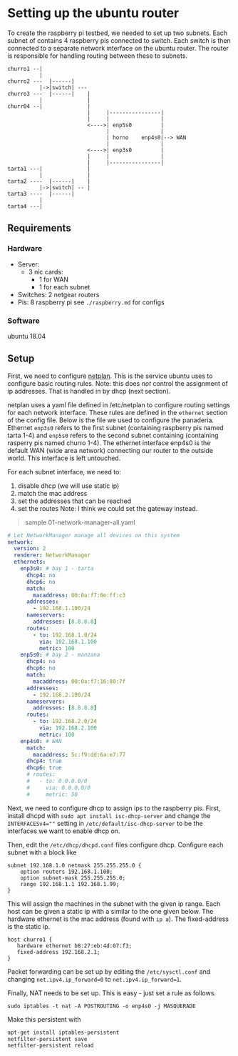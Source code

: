 # Setting up the ubuntu router

To create the raspberry pi testbed, we needed to set up two subnets. Each subnet of contains 4 raspberry pis connected to switch. Each switch is then connected to a separate network interface on the ubuntu router. The router is responsible for handling routing between these to subnets. 

```
churro1 --| 
          |                         
churro2 ---  |------|                         
          |->|switch| ---                         
churro3 ---  |------|    |                         
          |              |                         
churr04 --|              |                         
                         |     |----------------|                         
                         |     |                |                         
                         <---->| enp5s0         |                         
                               |                |                         
                               | horno    enp4s0|--> WAN
                               |                |                         
                         <---->| enp3s0         |                         
                         |     |                |                         
                         |     |----------------|                         
tarta1 ---|              |                             
          |              |                           
tarta2 ----  |------|    |                                  
          |->|switch| -- |                                   
tarta3 ----  |------|                                   
          |                         
tarta4 ---|                                         

```
## Requirements

### Hardware

- Server:
    - 3 nic cards: 
        - 1 for WAN
        - 1 for each subnet
- Switches: 2 netgear routers
- Pis: 8 raspberry pi 
    see `./raspberry.md` for configs

### Software

ubuntu 18.04

## Setup

First, we need to configure [netplan](https://netplan.io). This is the service ubuntu uses to configure basic routing rules. Note: this does *not* control the assignment of ip addresses. That is handled in by dhcp (next section).

netplan uses a yaml file defined in /etc/netplan to configure routing settings for each network interface. These rules are defined in the `ethernet` section of the config file. Below is the file we used to configure the panaderia. Ethernet `enp3s0` refers to the first subnet (containing raspberry pis named tarta 1-4) and `enp5s0` refers to the second subnet containing (containing rasperry pis named churro 1-4). The ethernet interface enp4s0 is the default WAN (wide area network) connecting our router to the outside world. This interface is left untouched. 

For each subnet interface, we need to: 
1. disable dhcp (we will use static ip)
2. match the mac address
3. set the addresses that can be reached 
4. set the routes 
    Note: I think we could set the gateway instead.

> sample 01-network-manager-all.yaml
```yaml
# Let NetworkManager manage all devices on this system
network:
  version: 2
  renderer: NetworkManager
  ethernets:
    enp3s0: # bay 1 - tarta
      dhcp4: no
      dhcp6: no
      match:
        macaddress: 00:0a:f7:0e:ff:c3
      addresses:
        - 192.168.1.100/24
      nameservers:
        addresses: [8.8.8.8]
      routes:
        - to: 192.168.1.0/24
          via: 192.168.1.100
          metric: 100
    enp5s0: # bay 2 - manzana
      dhcp4: no
      dhcp6: no
      match:
        macaddress: 00:0a:f7:16:80:7f
      addresses:
        - 192.168.2.100/24
      nameservers:
        addresses: [8.8.8.8]
      routes:
        - to: 192.168.2.0/24
          via: 192.168.2.100
          metric: 100
    enp4s0: # WAN
      match:
        macaddress: 5c:f9:dd:6a:e7:77
      dhcp4: true
      dhcp6: true
      # routes:
      #   - to: 0.0.0.0/0
      #     via: 0.0.0.0/0
      #     metric: 50
```
Next, we need to configure dhcp to assign ips to the raspberry pis. First, install dhcpd with `sudo apt install isc-dhcp-server` and change the `INTERFACESv4=""` setting in `/etc/default/isc-dhcp-server` to be the interfaces we want to enable dhcp on.

Then, edit the `/etc/dhcp/dhcpd.conf` files configure dhcp. Configure each subnet with a block like

```
subnet 192.168.1.0 netmask 255.255.255.0 {
    option routers 192.168.1.100;
    option subnet-mask 255.255.255.0;
    range 192.168.1.1 192.168.1.99;
}
```

This will assign the machines in the subnet with the given ip range. Each host can be given a static ip with a similar to the one given below. The hardware ethernet is the mac address (found with `ip a`). The fixed-address is the static ip.

```
host churro1 {
   hardware ethernet b8:27:eb:4d:07:f3;
   fixed-address 192.168.2.1;
}
```

Packet forwarding can be set up by editing the `/etc/sysctl.conf` and changing `net.ipv4.ip_forward=0` to `net.ipv4.ip_forward=1`. 

Finally, NAT needs to be set up. This is easy - just set a rule as follows. 

```
sudo iptables -t nat -A POSTROUTING -o enp4s0 -j MASQUERADE
```

Make this persistent with 
```sh
apt-get install iptables-persistent
netfilter-persistent save
netfilter-persistent reload
```
